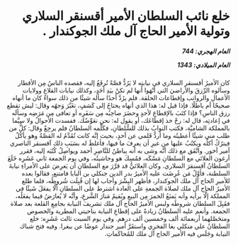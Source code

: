 <h1 dir="rtl">خلع نائب السلطان الأمير أقسنقر السلاري وتولية الأمير الحاج آل ملك الجوكندار .</h1>

<h5 dir="rtl">العام الهجري:  744

العام الميلادي: 1343

</h5>

<p dir="rtl">كان الأميرُ أقسنقر السلاري في نيابتِه لا يَرُدُّ قصَّةً تُرفَعُ إليه، فقصده الناسُ مِن الأقطار وسألوه الرِّزقَ والأراضيَ التي أنْهَوا أنها لم تكنْ بيَدِ أحَدٍ، وكذلك نيابات القلاع وولايات الأعمالِ والرواتب وإقطاعات الحلقة. فلم يرُدَّ أحدًا سأله شيئًا من ذلك سواءٌ كان ما أنهاه صحيحًا أم باطلًا. فإذا قيل له: هذا الذي أنهاه يحتاجُ إلى كَشفٍ، تغَيَّرَ وَجهُه وقال: ليش تقطع رزق الناسِ؟ فإذا كتَبَ بالإقطاعِ لأحدٍ وحضَرَ صاحِبُه مِن سَفَرِه أو تعافى مِن مَرَضِه وسألَه في إعادتِه، قال له: رحْ خذ إقطاعَك، أو يقول له: نحن نعَوِّضُك. ففسدت الأحوالُ ولا سيَّما بالمملكة الشاميَّة، فكتب النوابُ بذلك للسُّلطانِ، فكَلَّمه السلطانُ فلم يرجِعْ وقال: كلُّ من طلب مني شيئًا أعطيتُه وما أردُّ قَلمي عن أحدٍ، بحيث إنَّه كانت تُقَدَّمُ له القصَّةُ وهو يأكُلُ فيترُكُ أكلُه ويكتُبُ عليها من غيرِ أن يعرِفَ ما فيها، فأغلظَ له بسَبَبِ ذلك آقسنقر الناصري أمير أخور. واتَّفَق مع ذلك أنَّه وشى به أنه يباطنُ للنَّاصِرِ أحمد ويواصِلُ كُتُبَه إليه، فقرر أرغون العلائي مع السلطانِ مَسْكَه، فمُسِكَ هو وحاشيتُه، وفي يوم الجمعة ثاني عَشَرِه خَلَعَ السلطانُ آقسنقرَ السلاري. وكان العلائيُّ قد قرَّرَ مع السلطانِ أن يَعرِضَ على الأمراءِ نيابةَ السلطنة، فأوَّلُ مَن عُرِضَت عليه الأميرُ بدر الدين جنكلي بن البابا فامتنع، فقالوا بعده للأميرِ الحاج آل ملك الجوكندار، فأظهر البِشْرَ وأجاب لها إن قُبِلَت شُروطُه، فلما طلع الأميرُ الحاج آل ملك لصلاة الجمعةِ على العادة اشترط على السلطانِ ألَّا يفعَلَ شَيئًا في المملكة إلَّا برأيه وأنه يَمنَعُ الخمرَ مِن البيعِ ويُقيمُ مَنارَ الشَّرعِ، وأنَّه لا يُعارَضُ فيما يفعَلُه، فقَبِلَ السلطان شروطَه ولبس الأميرُ الحاج آل ملك تشريفَ النيابة بجامِعِ القلعة بعد صلاة الجمعة. وأنعم عليه السلطانُ زيادةً على إقطاعِ النيابة بناحيتي المطرية والخصوص ومتحَصَّلهما أربعمائة ألف وخمسين ألف درهم. وفي يوم السبت ثالث عَشَرِه: خلع السلطانُ علي منكلي بغا الفخري واستقَرَّ أمير جندار عوضًا عن بيغرا. وفيه فتح شباك النيابة وجَلَس فيه الأمير الحاج آل ملك للمُحاكَماتِ.</p></br>
